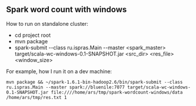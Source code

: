 ## Spark word count with windows

How to run on standalone cluster:

* cd project root
* mvn package
* spark-submit --class ru.ispras.Main --master \<spark_master> target/scala-wc-windows-0.1-SNAPSHOT.jar \<src_dir> \<res_file> \<window_size>

For example, how I run it on a dev machine:

`mvn package && ~/spark-1.6.1-bin-hadoop2.6/bin/spark-submit --class ru.ispras.Main --master spark://bluenile:7077 target/scala-wc-windows-0.1-SNAPSHOT.jar file:////home/ars/tmp/spark-wordcount-windows/data /home/ars/tmp/res.txt 1`
